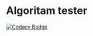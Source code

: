 # Algoritam tester

[![Codacy Badge](https://api.codacy.com/project/badge/Grade/2d3253183a5d430984e986d2718e4fb3)](https://app.codacy.com/gh/matf-pp/2021_Algoritam-tester?utm_source=github.com&utm_medium=referral&utm_content=matf-pp/2021_Algoritam-tester&utm_campaign=Badge_Grade_Settings)
